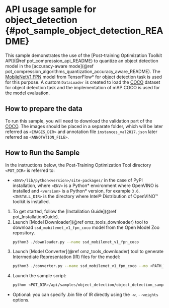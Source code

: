# API usage sample for object_detection {#pot_sample_object_detection_README}

This sample demonstrates the use of the [Post-training Optimization Toolkit API](@ref pot_compression_api_README) to
 quantize an object detection model in the [accuracy-aware mode](@ref pot_compression_algorithms_quantization_accuracy_aware_README).
The [MobileNetV1 FPN](https://github.com/openvinotoolkit/open_model_zoo/blob/master/models/public/ssd_mobilenet_v1_fpn_coco/ssd_mobilenet_v1_fpn_coco.md) model from TensorFlow* for object detection task is used for this purpose.
A custom `DataLoader` is created to load the [COCO](https://cocodataset.org/) dataset for object detection task 
and the implementation of mAP COCO is used for the model evaluation.

## How to prepare the data

To run this sample, you will need to download the validation part of the [COCO](https://cocodataset.org/). The images should be placed in a separate folder, which will be later referred as `<IMAGES_DIR>` and annotation file `instances_val2017.json` later referred as `<ANNOTATION_FILE>`.  
## How to Run the Sample
In the instructions below, the Post-Training Optimization Tool directory `<POT_DIR>` is referred to:
- `<ENV>/lib/python<version>/site-packages/` in the case of PyPI installation, where `<ENV>` is a Python* 
  environment where OpenVINO is installed and `<version>` is a Python* version, for example `3.6`.
  `<INSTALL_DIR>` is the directory where Intel&reg; Distribution of OpenVINO&trade; toolkit is installed.

1. To get started, follow the [Installation Guide](@ref pot_InstallationGuide).
2. Launch [Model Downloader](@ref omz_tools_downloader) tool to download `ssd_mobilenet_v1_fpn_coco` model from the Open Model Zoo repository.
   ```sh
   python3 ./downloader.py --name ssd_mobilenet_v1_fpn_coco
3. Launch [Model Converter](@ref omz_tools_downloader) tool to generate Intermediate Representation (IR) files for the model:
   ```sh
   python3 ./converter.py --name ssd_mobilenet_v1_fpn_coco --mo <PATH_TO_MODEL_OPTIMIZER>/mo.py
   ```
4. Launch the sample script:
   ```sh
   python <POT_DIR>/api/samples/object_detection/object_detection_sample.py -m <PATH_TO_IR_XML> -d <IMAGES_DIR> --annotation-path <ANNOTATION_FILE>
   ```
   
*  Optional: you can specify .bin file of IR directly using the `-w`, `--weights` options.
